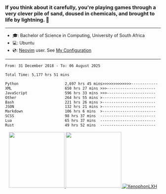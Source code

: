 ### If you think about it carefully, you're playing games through a very clever pile of sand, doused in chemicals, and brought to life by lightning.  👋

-------------------------------------------------------------------------------------------------------

- 🎓: Bachelor of Science in Computing, University of South Africa
- 💻: Ubuntu
- 💿: [Neovim](https://github.com/neovim/neovim) user. See [My Configuration](https://github.com/XenophonLXH/xenovim)

-------------------------------------------------------------------------------------------------------

<!--START_SECTION:waka-->

```txt
From: 31 December 2018 - To: 06 August 2025

Total Time: 5,177 hrs 51 mins

Python                     2,697 hrs 45 mins>>>>>>>>>>>>>------------   52.11 %
XML                        650 hrs 27 mins >>>----------------------   12.56 %
JavaScript                 596 hrs 33 mins >>>----------------------   11.52 %
Other                      264 hrs 55 mins >------------------------   05.12 %
Bash                       221 hrs 26 mins >------------------------   04.28 %
JSON                       132 hrs 21 mins >------------------------   02.56 %
Markdown                   106 hrs 6 mins  >------------------------   02.05 %
SCSS                       98 hrs 37 mins  -------------------------   01.90 %
Lua                        65 hrs 37 mins  -------------------------   01.27 %
Rust                       49 hrs 52 mins  -------------------------   00.96 %
```

<!--END_SECTION:waka-->


<p align="center">
    <a href="https://github.com/XenophonLXH">
        <img height="180em" src="https://github-readme-stats-eight-theta.vercel.app/api?username=XenophonLXH&show_icons=true&theme=algolia&include_all_commits=true&count_private=true"/>
        <img height="180em" src="https://github-readme-stats-eight-theta.vercel.app/api/top-langs/?username=XenophonLXH&layout=compact&langs_count=8&theme=algolia"/>
        <img align="center" src="https://github-readme-streak-stats.herokuapp.com/?user=XenophonLXH&theme=algolia" alt="XenophonLXH" />
    </a>
</p>
